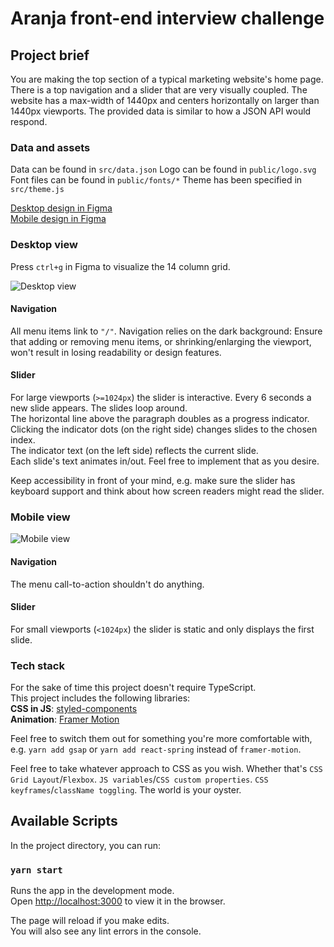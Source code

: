# Aranja front-end interview challenge

## Project brief

You are making the top section of a typical marketing website's home page. There is a top navigation and a slider that are very visually coupled.
The website has a max-width of 1440px and centers horizontally on larger than 1440px viewports.
The provided data is similar to how a JSON API would respond.

### Data and assets

Data can be found in `src/data.json`
Logo can be found in `public/logo.svg`
Font files can be found in `public/fonts/*`
Theme has been specified in `src/theme.js`

[Desktop design in Figma](https://www.figma.com/file/h3XWe6bnNy9CDSf6bY4rGG/Werk-Aranja-interview-challenge?node-id=1%3A33)\
[Mobile design in Figma](https://www.figma.com/file/h3XWe6bnNy9CDSf6bY4rGG/Werk-Aranja-interview-challenge?node-id=1%3A48)

### Desktop view

Press `ctrl+g` in Figma to visualize the 14 column grid.

![Desktop view](https://user-images.githubusercontent.com/8494120/103651391-6def1200-4f59-11eb-8d85-0c55c863ab0b.png)

#### Navigation

All menu items link to `"/"`.
Navigation relies on the dark background: Ensure that adding or removing menu items, or shrinking/enlarging the viewport, won't result in losing readability or design features.

#### Slider

For large viewports (`>=1024px`) the slider is interactive. Every 6 seconds a new slide appears. The slides loop around.\
The horizontal line above the paragraph doubles as a progress indicator.\
Clicking the indicator dots (on the right side) changes slides to the chosen index.\
The indicator text (on the left side) reflects the current slide.\
Each slide's text animates in/out. Feel free to implement that as you desire.

Keep accessibility in front of your mind, e.g. make sure the slider has keyboard support and think about how screen readers might read the slider.

### Mobile view

![Mobile view](https://user-images.githubusercontent.com/8494120/103651670-e05ff200-4f59-11eb-9406-0f7ddadd0c3c.png)

#### Navigation

The menu call-to-action shouldn't do anything.

#### Slider

For small viewports (`<1024px`) the slider is static and only displays the first slide.

### Tech stack

For the sake of time this project doesn't require TypeScript.\
This project includes the following libraries:\
**CSS in JS**: [styled-components](https://github.com/styled-components/styled-components)\
**Animation**: [Framer Motion](https://github.com/framer/motion)

Feel free to switch them out for something you're more comfortable with, e.g. `yarn add gsap` or `yarn add react-spring` instead of `framer-motion`.

Feel free to take whatever approach to CSS as you wish. Whether that's `CSS Grid Layout`/`Flexbox`. `JS variables`/`CSS custom properties`. `CSS keyframes`/`className toggling`. The world is your oyster.

## Available Scripts

In the project directory, you can run:

### `yarn start`

Runs the app in the development mode.\
Open [http://localhost:3000](http://localhost:3000) to view it in the browser.

The page will reload if you make edits.\
You will also see any lint errors in the console.
